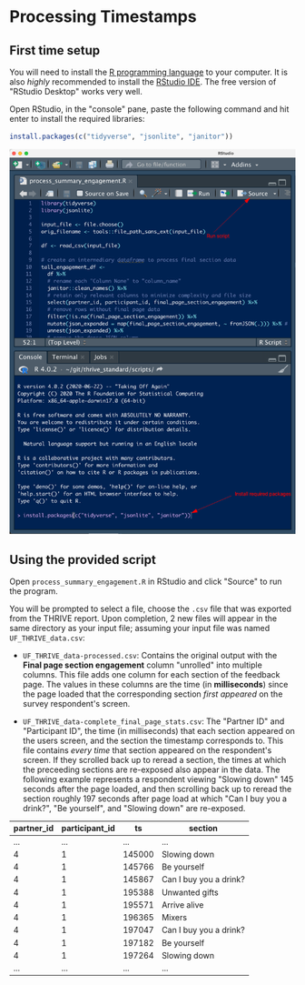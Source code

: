 # Processing Timestamps

## First time setup

You will need to install the [R programming language](https://cloud.r-project.org/) to your computer. It is also _highly_ recommended to install the [RStudio IDE](https://www.rstudio.com/products/rstudio/download/). The free version of "RStudio Desktop" works very well.

Open RStudio, in the "console" pane, paste the following command and hit enter to install the required libraries:

```R
install.packages(c("tidyverse", "jsonlite", "janitor"))
```

![Source option is in the upper right of the RStudio window](rstudio_source.png)


## Using the provided script

Open `process_summary_engagement.R` in RStudio and click "Source" to run the program.

You will be prompted to select a file, choose the `.csv` file that was exported from the THRIVE report. Upon completion, 2 new files will appear in the same directory as your input file; assuming your input file was named `UF_THRIVE_data.csv`:

- `UF_THRIVE_data-processed.csv`: Contains the original output with the **Final page section engagement** column "unrolled" into multiple columns. This file adds one column for each section of the feedback page. The values in these columns are the time (in **milliseconds**) since the page loaded that the corresponding section _first appeared_ on the survey respondent's screen.

- `UF_THRIVE_data-complete_final_page_stats.csv`: The "Partner ID" and "Participant ID", the time (in milliseconds) that each section appeared on the users screen, and the section the timestamp corresponds to. This file contains _every time_ that section appeared on the respondent's screen. If they scrolled back up to reread a section, the times at which the preceeding sections are re-exposed also appear in the data. The following example represents a respondent viewing "Slowing down" 145 seconds after the page loaded, and then scrolling back up to reread the section roughly 197 seconds after page load at which "Can I buy you a drink?", "Be yourself", and "Slowing down" are re-exposed.

| partner_id | participant_id | ts     | section                |
|------------|----------------|--------|------------------------|
| ...        | ...            | ...    | ...                    |
| 4          | 1              | 145000 | Slowing down           |
| 4          | 1              | 145766 | Be yourself            |
| 4          | 1              | 145867 | Can I buy you a drink? |
| 4          | 1              | 195388 | Unwanted gifts         |
| 4          | 1              | 195571 | Arrive alive           |
| 4          | 1              | 196365 | Mixers                 |
| 4          | 1              | 197047 | Can I buy you a drink? |
| 4          | 1              | 197182 | Be yourself            |
| 4          | 1              | 197264 | Slowing down           |
| ...        | ...            | ...    | ...                    |

